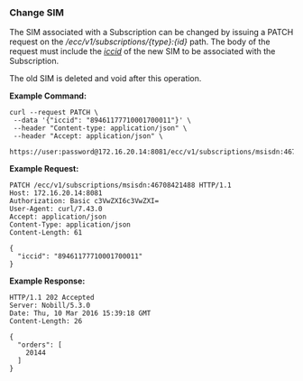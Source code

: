 ### Change SIM

The SIM associated with a Subscription can be changed by issuing a PATCH request on the _/ecc/v1/subscriptions/{type}:{id}_ path. The body of the request must include the _[iccid](parameters.md#iccid)_ of the new SIM to be associated with the Subscription.

The old SIM is deleted and void after this operation.


__Example Command:__
```
curl --request PATCH \
 --data '{"iccid": "89461177710001700011"}' \
 --header "Content-type: application/json" \
 --header "Accept: application/json" \
 https://user:password@172.16.20.14:8081/ecc/v1/subscriptions/msisdn:46708421488
```

__Example Request:__
```
PATCH /ecc/v1/subscriptions/msisdn:46708421488 HTTP/1.1
Host: 172.16.20.14:8081
Authorization: Basic c3VwZXI6c3VwZXI=
User-Agent: curl/7.43.0
Accept: application/json
Content-Type: application/json
Content-Length: 61

{
  "iccid": "89461177710001700011" 
}
```


__Example Response:__
```
HTTP/1.1 202 Accepted
Server: Nobill/5.3.0
Date: Thu, 10 Mar 2016 15:39:18 GMT
Content-Length: 26

{
  "orders": [
    20144
  ]
}

```

